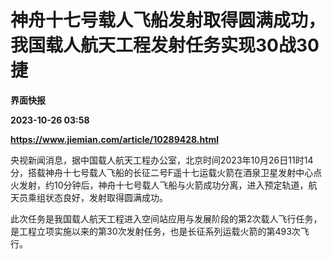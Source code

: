 # 神舟十七号载人飞船发射取得圆满成功，我国载人航天工程发射任务实现30战30捷
**界面快报**

**2023-10-26 03:58**

**https://www.jiemian.com/article/10289428.html**

央视新闻消息，据中国载人航天工程办公室，北京时间2023年10月26日11时14分，搭载神舟十七号载人飞船的长征二号F遥十七运载火箭在酒泉卫星发射中心点火发射，约10分钟后，神舟十七号载人飞船与火箭成功分离，进入预定轨道，航天员乘组状态良好，发射取得圆满成功。

此次任务是我国载人航天工程进入空间站应用与发展阶段的第2次载人飞行任务，是工程立项实施以来的第30次发射任务，也是长征系列运载火箭的第493次飞行。
